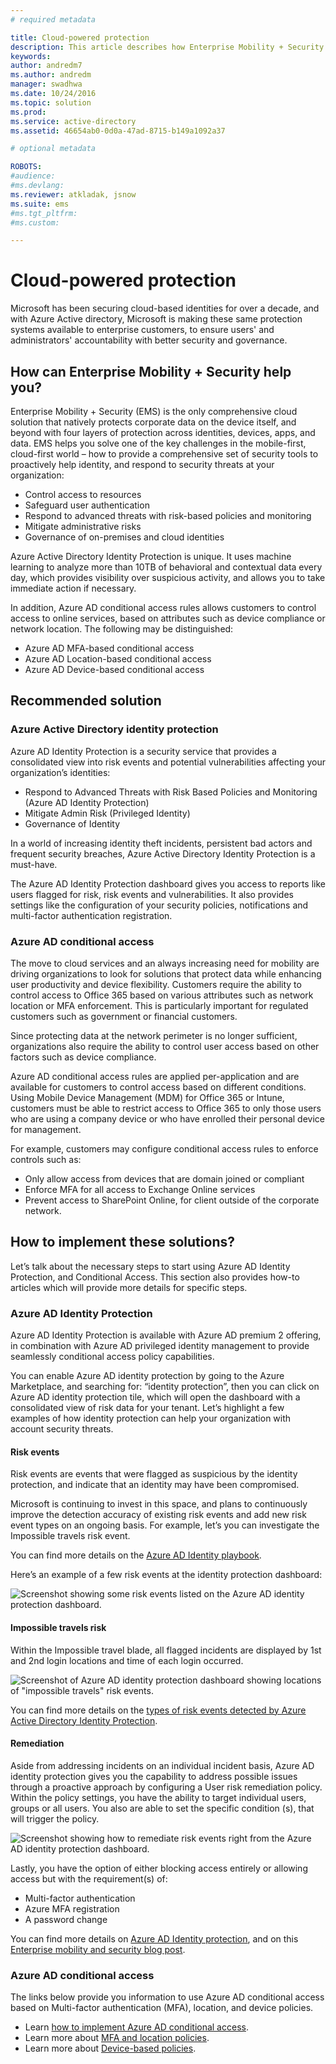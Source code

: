 ```yaml
---
# required metadata

title: Cloud-powered protection
description: This article describes how Enterprise Mobility + Security can be used to provide a comprehensive set of security tools to proactively help identity, and respond to security threats at your organization by leveraging tools within Azure Active Directory.
keywords:
author: andredm7
ms.author: andredm
manager: swadhwa
ms.date: 10/24/2016
ms.topic: solution
ms.prod:
ms.service: active-directory
ms.assetid: 46654ab0-0d0a-47ad-8715-b149a1092a37

# optional metadata

ROBOTS:
#audience:
#ms.devlang:
ms.reviewer: atkladak, jsnow
ms.suite: ems
#ms.tgt_pltfrm:
#ms.custom:

---
```


# Cloud-powered protection
Microsoft has been securing cloud-based identities for over a decade, and with Azure Active directory, Microsoft is making these same protection systems available to enterprise customers, to ensure users' and administrators' accountability with better security and governance.

## How can Enterprise Mobility + Security help you?
Enterprise Mobility + Security (EMS) is the only comprehensive cloud solution that natively protects corporate data on the device itself, and beyond with four layers of protection across identities, devices, apps, and data. EMS helps you solve one of the key challenges in the mobile-first, cloud-first world – how to provide a comprehensive set of security tools to proactively help identity, and respond to security threats at your organization:
- Control access to resources
- Safeguard user authentication
- Respond to advanced threats with risk-based policies and monitoring
- Mitigate administrative risks
- Governance of on-premises and cloud identities

Azure Active Directory Identity Protection is unique. It uses machine learning to analyze more than 10TB of behavioral and contextual data every day, which provides visibility over suspicious activity, and allows you to take immediate action if necessary.

In addition, Azure AD conditional access rules allows customers to control access to online services, based on attributes such as device compliance or network location. The following may be distinguished:
- Azure AD MFA-based conditional access
- Azure AD Location-based conditional access
- Azure AD Device-based conditional access


## Recommended solution
### Azure Active Directory identity protection

Azure AD Identity Protection is a security service that provides a consolidated view into risk events and potential vulnerabilities affecting your organization’s identities:
- Respond to Advanced Threats with Risk Based Policies and Monitoring (Azure AD Identity Protection)
- Mitigate Admin Risk (Privileged Identity)
- Governance of Identity

In a world of increasing identity theft incidents, persistent bad actors and frequent security breaches, Azure Active Directory Identity Protection is a must-have.

The Azure AD Identity Protection dashboard gives you access to reports like users flagged for risk, risk events and vulnerabilities. It also provides settings like the configuration of your security policies, notifications and multi-factor authentication registration.
### Azure AD conditional access
The move to cloud services and an always increasing need for mobility are driving organizations to look for solutions that protect data while enhancing user productivity and device flexibility. Customers require the ability to control access to Office 365 based on various attributes such as network location or MFA enforcement. This is particularly important for regulated customers such as government or financial customers.

Since protecting data at the network perimeter is no longer sufficient, organizations also require the ability to control user access based on other factors such as device compliance.

Azure AD conditional access rules are applied per-application and are available for customers to control access based on different conditions. Using Mobile Device Management (MDM) for Office 365 or Intune, customers must be able to restrict access to Office 365 to only those users who are using a company device or who have enrolled their personal device for management.

For example, customers may configure conditional access rules to enforce controls such as:
- Only allow access from devices that are domain joined or compliant
- Enforce MFA for all access to Exchange Online services
- Prevent access to SharePoint Online, for client outside of the corporate network.

## How to implement these solutions?

Let’s talk about the necessary steps to start using Azure AD Identity Protection, and Conditional Access. This section also provides how-to articles which will provide more details for specific steps.

### Azure AD Identity Protection
Azure AD Identity Protection is available with Azure AD premium 2 offering, in combination with Azure AD privileged identity management to provide seamlessly conditional access policy capabilities.

You can enable Azure AD identity protection by going to the Azure Marketplace, and searching for: “identity protection”, then you can click on Azure AD identity protection tile, which will open the dashboard with a consolidated view of risk data for your tenant. Let’s highlight a few examples of how identity protection can help your organization with account security threats.

#### Risk events
Risk events are events that were flagged as suspicious by the identity protection, and indicate that an identity may have been compromised.

Microsoft is continuing to invest in this space, and plans to continuously improve the detection accuracy of existing risk events and add new risk event types on an ongoing basis. For example, let’s you can investigate the Impossible travels risk event.

You can find more details on the [Azure AD Identity playbook](https://azure.microsoft.com/documentation/articles/active-directory-identityprotection-playbook/).

Here’s an example of a few risk events at the identity protection dashboard:

![Screenshot showing some risk events listed on the Azure AD identity protection dashboard.](./media/cloud-powered-protection/cloud-powered-protection-fig1.png)

#### Impossible travels risk
Within the Impossible travel blade, all flagged incidents are displayed by 1st and 2nd login locations and time of each login occurred.

![Screenshot of Azure AD identity protection dashboard showing locations of "impossible travels" risk events.](./media/cloud-powered-protection/cloud-powered-protection-fig2.png)

You can find more details on the [types of risk events detected by Azure Active Directory Identity Protection](https://azure.microsoft.com/documentation/articles/active-directory-identityprotection-risk-events-types/).

#### Remediation
Aside from addressing incidents on an individual incident basis, Azure AD identity protection gives you the capability to address possible issues through a proactive approach by configuring a User risk remediation policy. Within the policy settings, you have the ability to target individual users, groups or all users. You also are able to set the specific condition (s), that will trigger the policy.

![Screenshot showing how to remediate risk events right from the Azure AD identity protection dashboard.](./media/cloud-powered-protection/cloud-powered-protection-fig3.png)

Lastly, you have the option of either blocking access entirely or allowing access but with the requirement(s) of:
- Multi-factor authentication
- Azure MFA registration
- A password change

You can find more details on [Azure AD Identity protection](https://azure.microsoft.com/documentation/articles/active-directory-identityprotection/), and on this [Enterprise mobility and security blog post](https://blogs.technet.microsoft.com/enterprisemobility/2016/09/07/azuread-identity-protection-azure-ad-privileged-identity-management-and-azure-ad-premium-p2-will-be-generally-available-sept-15th/).

### Azure AD conditional access
The links below provide you information to use Azure AD conditional access based on Multi-factor authentication (MFA), location, and device policies.
- Learn [how to implement Azure AD conditional access](https://azure.microsoft.com/documentation/articles/active-directory-conditional-access/).
- Learn more about [MFA and location policies](https://azure.microsoft.com/documentation/articles/active-directory-conditional-access-azuread-connected-apps/).
- Learn more about [Device-based policies](https://azure.microsoft.com/documentation/articles/active-directory-conditional-access-policy-connected-applications/).
